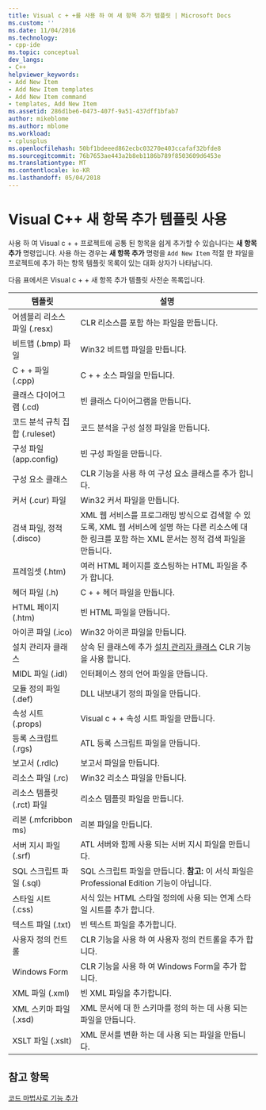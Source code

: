 ```yaml
---
title: Visual c + +를 사용 하 여 새 항목 추가 템플릿 | Microsoft Docs
ms.custom: ''
ms.date: 11/04/2016
ms.technology:
- cpp-ide
ms.topic: conceptual
dev_langs:
- C++
helpviewer_keywords:
- Add New Item
- Add New Item templates
- Add New Item command
- templates, Add New Item
ms.assetid: 286d1be6-0473-407f-9a51-437dff1bfab7
author: mikeblome
ms.author: mblome
ms.workload:
- cplusplus
ms.openlocfilehash: 50bf1bdeeed862ecbc03270e403ccafaf32bfde8
ms.sourcegitcommit: 76b7653ae443a2b8eb1186b789f8503609d6453e
ms.translationtype: MT
ms.contentlocale: ko-KR
ms.lasthandoff: 05/04/2018
---
```

# <a name="using-visual-c-add-new-item-templates"></a>Visual C++ 새 항목 추가 템플릿 사용
사용 하 여 Visual c + + 프로젝트에 공통 된 항목을 쉽게 추가할 수 있습니다는 **새 항목 추가** 명령입니다. 사용 하는 경우는 **새 항목 추가** 명령을 `Add New Item` 적절 한 파일을 프로젝트에 추가 하는 항목 템플릿 목록이 있는 대화 상자가 나타납니다.  
  
 다음 표에서은 Visual c + + 새 항목 추가 템플릿 사전순 목록입니다.  
  
|템플릿|설명|  
|--------------|-----------------|  
|어셈블리 리소스 파일 (.resx)|CLR 리소스를 포함 하는 파일을 만듭니다.|  
|비트맵 (.bmp) 파일|Win32 비트맵 파일을 만듭니다.|  
|C + + 파일 (.cpp)|C + + 소스 파일을 만듭니다.|  
|클래스 다이어그램 (.cd)|빈 클래스 다이어그램을 만듭니다.|  
|코드 분석 규칙 집합 (.ruleset)|코드 분석을 구성 설정 파일을 만듭니다.|  
|구성 파일 (app.config)|빈 구성 파일을 만듭니다.|  
|구성 요소 클래스|CLR 기능을 사용 하 여 구성 요소 클래스를 추가 합니다.|  
|커서 (.cur) 파일|Win32 커서 파일을 만듭니다.|  
|검색 파일, 정적 (.disco)|XML 웹 서비스를 프로그래밍 방식으로 검색할 수 있도록, XML 웹 서비스에 설명 하는 다른 리소스에 대 한 링크를 포함 하는 XML 문서는 정적 검색 파일을 만듭니다.|  
|프레임셋 (.htm)|여러 HTML 페이지를 호스팅하는 HTML 파일을 추가 합니다.|  
|헤더 파일 (.h)|C + + 헤더 파일을 만듭니다.|  
|HTML 페이지 (.htm)|빈 HTML 파일을 만듭니다.|  
|아이콘 파일 (.ico)|Win32 아이콘 파일을 만듭니다.|  
|설치 관리자 클래스|상속 된 클래스에 추가 [설치 관리자 클래스](https://msdn.microsoft.com/en-us/library/system.configuration.install.installer.aspx) CLR 기능을 사용 합니다.|  
|MIDL 파일 (.idl)|인터페이스 정의 언어 파일을 만듭니다.|  
|모듈 정의 파일 (.def)|DLL 내보내기 정의 파일을 만듭니다.|  
|속성 시트 (.props)|Visual c + + 속성 시트 파일을 만듭니다.|  
|등록 스크립트 (.rgs)|ATL 등록 스크립트 파일을 만듭니다.|  
|보고서 (.rdlc)|보고서 파일을 만듭니다.|  
|리소스 파일 (.rc)|Win32 리소스 파일을 만듭니다.|  
|리소스 템플릿 (.rct) 파일|리소스 템플릿 파일을 만듭니다.|  
|리본 (.mfcribbon ms)|리본 파일을 만듭니다.|  
|서버 지시 파일 (.srf)|ATL 서버와 함께 사용 되는 서버 지시 파일을 만듭니다.|  
|SQL 스크립트 파일 (.sql)|SQL 스크립트 파일을 만듭니다. **참고:** 이 서식 파일은 Professional Edition 기능이 아닙니다.|  
|스타일 시트 (.css)|서식 있는 HTML 스타일 정의에 사용 되는 연계 스타일 시트를 추가 합니다.|  
|텍스트 파일 (.txt)|빈 텍스트 파일을 추가합니다.|  
|사용자 정의 컨트롤|CLR 기능을 사용 하 여 사용자 정의 컨트롤을 추가 합니다.|  
|Windows Form|CLR 기능을 사용 하 여 Windows Form을 추가 합니다.|  
|XML 파일 (.xml)|빈 XML 파일을 추가합니다.|  
|XML 스키마 파일 (.xsd)|XML 문서에 대 한 스키마를 정의 하는 데 사용 되는 파일을 만듭니다.|  
|XSLT 파일 (.xslt)|XML 문서를 변환 하는 데 사용 되는 파일을 만듭니다.|  
  
## <a name="see-also"></a>참고 항목  
 [코드 마법사로 기능 추가](../ide/adding-functionality-with-code-wizards-cpp.md)